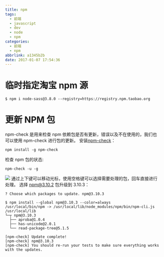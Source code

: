 ```yaml
---
title: npm
tags:
  - 前端
  - javascript
  - dev
  - node
  - npm
categories:
  - 前端
  - npm
abbrlink: a1345b2b
date: 2017-01-07 17:54:36
---
```


# 临时指定淘宝 npm 源

```
$ npm i node-sass@3.8.0 --registry=https://registry.npm.taobao.org
```

<!-- more -->

# 更新 NPM 包

npm-check 是用来检查 npm 依赖包是否有更新，错误以及不在使用的，我们也可以使用 npm-check 进行包的更新。
安装[npm-check](https://github.com/dylang/npm-check)：

```
npm install -g npm-check
```

检查 npm 包的状态:

```
npm-check -u -g
```

![](https://segmentfault.com/image?src=https://upload-images.jianshu.io/upload_images/22188-aef0b264869c5366.png?imageMogr2/auto-orient/strip%7CimageView2/2/w/1240&objectId=1190000005857342&token=621ff08a92f8cd8e6f0e6c3e7d67526f)
通过上下键可以移动光标，使用空格键可以选择需要处理的包，回车直接进行处理。
选择 npm@3.10.2 包升级到 3.10.3：

```
? Choose which packages to update. npm@3.10.3

$ npm install --global npm@3.10.3 --color=always
/usr/local/bin/npm -> /usr/local/lib/node_modules/npm/bin/npm-cli.js
/usr/local/lib
└─┬ npm@3.10.3
  ├── aproba@1.0.4
  ├── has-unicode@2.0.1
  └── read-package-tree@5.1.5

[npm-check] Update complete!
[npm-check] npm@3.10.3
[npm-check] You should re-run your tests to make sure everything works with the updates.
```
